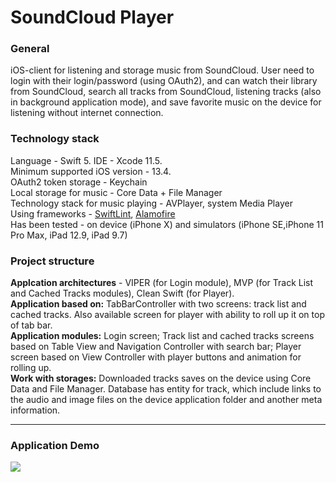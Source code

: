 # SoundCloud Player

### General
iOS-client for listening and storage music from SoundCloud. User need to login with their login/password (using OAuth2), and can watch their library from SoundCloud, search all tracks from SoundCloud, listening tracks (also in background application mode), and save favorite music on the device for listening without internet connection.

### Technology stack
Language - Swift 5. IDE - Xcode 11.5.  
Minimum supported iOS version - 13.4.  
OAuth2 token storage - Keychain  
Local storage for music - Core Data + File Manager  
Technology stack for music playing - AVPlayer, system Media Player  
Using frameworks - [SwiftLint](https://github.com/realm/SwiftLint), [Alamofire](https://github.com/Alamofire/Alamofire)  
Has been tested - on device (iPhone X) and simulators (iPhone SE,iPhone 11 Pro Max, iPad 12.9, iPad 9.7)

### Project structure

**Applcation architectures** - VIPER (for Login module), MVP (for Track List and Cached Tracks modules), Clean Swift (for Player).  
**Application based on:** TabBarController with two screens: track list and cached tracks. Also available screen for player with ability to roll up it on top of tab bar.  
**Application modules:** Login screen; Track list and cached tracks screens based on Table View and Navigation Controller with search bar; Player screen based on View Controller with player buttons and animation for rolling up.  
**Work with storages:** Downloaded tracks saves on the device using Core Data and File Manager. Database has entity for track, which include links to the audio and image files on the device application folder and another meta information.  
____

### Application Demo


![](https://imgur.com/cxU4hc2.png)
